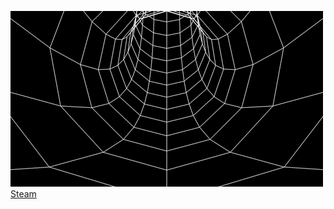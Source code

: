 ![alt text](4d59f15a633b8b448dd01a298c121ad9.gif) 
[Steam](https://steamcommunity.com/id/yourrbestfriend/gamecards/730)



